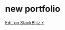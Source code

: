 # new portfolio

[Edit on StackBlitz ⚡️](https://stackblitz.com/edit/vitejs-vite-s2mcmh?file=README.md)
